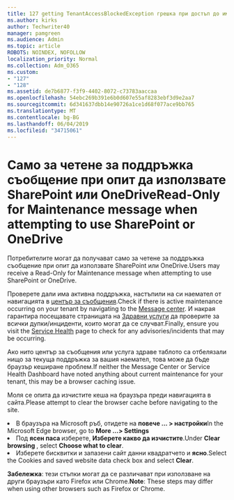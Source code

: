 ```yaml
---
title: 127 getting TenantAccessBlockedException грешка при достъп до имейл?
ms.author: kirks
author: Techwriter40
manager: pamgreen
ms.audience: Admin
ms.topic: article
ROBOTS: NOINDEX, NOFOLLOW
localization_priority: Normal
ms.collection: Adm_O365
ms.custom:
- "127"
- "128"
ms.assetid: de7b6877-f3f9-4402-8072-c73783aaccaa
ms.openlocfilehash: 54ebc269b391e6b0d607e55af8283ebf3d9e2aa7
ms.sourcegitcommit: 6d341637dbb14e90726a1ce1d68f077ace9bb765
ms.translationtype: MT
ms.contentlocale: bg-BG
ms.lasthandoff: 06/04/2019
ms.locfileid: "34715061"
---
```

# <a name="read-only-for-maintenance-message-when-attempting-to-use-sharepoint-or-onedrive"></a><span data-ttu-id="30f57-102">Само за четене за поддръжка съобщение при опит да използвате SharePoint или OneDrive</span><span class="sxs-lookup"><span data-stu-id="30f57-102">Read-Only for Maintenance message when attempting to use SharePoint or OneDrive</span></span>

<span data-ttu-id="30f57-103">Потребителите могат да получават само за четене за поддръжка съобщение при опит да използвате SharePoint или OneDrive.</span><span class="sxs-lookup"><span data-stu-id="30f57-103">Users may receive a Read-Only for Maintenance message when attempting to use SharePoint or OneDrive.</span></span>

<span data-ttu-id="30f57-104">Проверете дали има активна поддръжка, настъпили на си наемател от навигацията в <a href="https://portal.office.com/adminportal/home#/MessageCenter">център за съобщения</a>.</span><span class="sxs-lookup"><span data-stu-id="30f57-104">Check if there is active maintenance occurring on your tenant by navigating to the <a href="https://portal.office.com/adminportal/home#/MessageCenter">Message center</a>.</span></span> <span data-ttu-id="30f57-105">И накрая гарантира посещавате страницата на <a href="https://portal.office.com/adminportal/home#/servicehealth">Здравни услуги</a> да проверите за всички дупки/инциденти, които могат да се случват.</span><span class="sxs-lookup"><span data-stu-id="30f57-105">Finally, ensure you visit the <a href="https://portal.office.com/adminportal/home#/servicehealth">Service Health</a> page to check for any advisories/incidents that may be occurring.</span></span>

<span data-ttu-id="30f57-106">Ако нито център за съобщения или услуга здраве таблото са отбелязали нищо за текуща поддръжка за вашия наемател, това може да бъде браузър кеширане проблем.</span><span class="sxs-lookup"><span data-stu-id="30f57-106">If neither the Message Center or Service Health Dashboard have noted anything about current maintenance for your tenant, this may be a browser caching issue.</span></span>

<span data-ttu-id="30f57-107">Моля се опита да изчистите кеша на браузъра преди навигацията в сайта.</span><span class="sxs-lookup"><span data-stu-id="30f57-107">Please attempt to clear the browser cache before navigating to the site.</span></span>

  <li><span data-ttu-id="30f57-108">В браузъра на Microsoft ръб, отидете на <strong>повече &hellip; &gt; настройки</strong></span><span class="sxs-lookup"><span data-stu-id="30f57-108">In the Microsoft Edge browser, go to <strong>More &hellip;&gt; Settings</strong></span></span></li>  <li><span data-ttu-id="30f57-109">Под <strong>ясен паса </strong>изберете, <strong>Изберете какво да изчистите</strong>.</span><span class="sxs-lookup"><span data-stu-id="30f57-109">Under <strong>Clear browsing </strong>, select <strong>Choose what to clear</strong>.</span></span></li>  <li><span data-ttu-id="30f57-110">Изберете бисквитки и запазени сайт данни квадратчето и <strong>ясно</strong>.</span><span class="sxs-lookup"><span data-stu-id="30f57-110">Select the Cookies and saved website data check box and select <strong>Clear</strong>.</span></span></li>  </ol>  

<span data-ttu-id="30f57-111">**Забележка**: тези стъпки могат да се различават при използване на други браузъри като Firefox или Chrome.</span><span class="sxs-lookup"><span data-stu-id="30f57-111">**Note**: These steps may differ when using other browsers such as Firefox or Chrome.</span></span>


